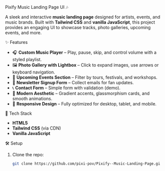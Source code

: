 Pixify Music Landing Page UI 🎶  

A sleek and interactive **music landing page** designed for artists, events, and music brands. Built with **Tailwind CSS** and **vanilla JavaScript**, this project provides an engaging UI to showcase tracks, photo galleries, upcoming events, and more.  

✨ Features  
- 🎧 **Custom Music Player** – Play, pause, skip, and control volume with a styled playlist.  
- 🖼️ **Photo Gallery with Lightbox** – Click to expand images, use arrows or keyboard navigation.  
- 🎤 **Upcoming Events Section** – Filter by tours, festivals, and workshops.  
- 📩 **Newsletter Signup Form** – Collect emails for fan updates.  
- 📞 **Contact Form** – Simple form with validation (demo).  
- 🌙 **Modern Aesthetic** – Gradient accents, glassmorphism cards, and smooth animations.  
- 📱 **Responsive Design** – Fully optimized for desktop, tablet, and mobile.  

🚀 Tech Stack  
- **HTML5**  
- **Tailwind CSS** (via CDN)  
- **Vanilla JavaScript**  

🛠️ Setup  
1. Clone the repo:  
   ```bash
   git clone https://github.com/pixi-pov/Pixify--Music-Landing-Page.git
